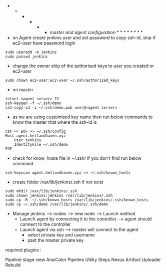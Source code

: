 * * * * * * *master and agent configuration* * * * * * * * *
* on Agent create jenkins user and set password to copy ssh-id, skip if ec2-user have password login
```
sudo useradd -m jenkins 
sudo passwd jenkins
```
* change the owner ship of the authorised keys to user you created or ec2-user
```
sudo chown ec2-user:ec2-user ~/.ssh/authorized_keys
```
* on master
```
telnet <agent server> 22
ssh-keygen -f ~/.ssh/demo
ssh-copy-id -i ~/.ssh/demo.pub user@<agent server>
```
* as we are using customised key name then run below commands to know the master that where the ssh-id is
```
cat << EOF >> ~/.ssh/config
Host agent.hellandhaven.xyz
    User jenkins
    IdentityFile ~/.ssh/demo
EOF
```
* check for know_hosts file in ~/.ssh/ if you don't find run below command
```
ssh-keyscan agent.hellandhaven.xyz >> ~/.ssh/known_hosts
```
* create folder /var/lib/jenkins/.ssh if not exist
```
sudo mkdir /var/lib/jenkins/.ssh
sudo chown jenkins:jenkins /var/lib/jenkins/.ssh
sudo cp -R  ~/.ssh/known_hosts /var/lib/jenkins/.ssh/known_hosts
sudo cp ~/.ssh/demo /var/lib/jenkins/.ssh/demo
```
* Manage jenkins --> nodes --> new node --> Launch method 
    * Launch agent by connecting it to the controller --> agent should connect to the controller 
    * Launch agent via ssh --> master will connect to the agent 
        * select private key and username
        * past the master private key 


required plugins : 

Pipeline stage view
AnsiColor
Pipeline Utility Steps
Nexus Artifact Uploader
Rebuild